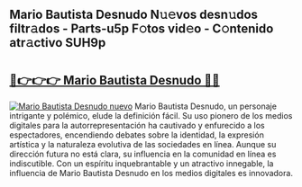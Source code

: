 ## Mario Bautista Desnudo N𝚞𝚎vos desn𝚞dos filtr𝚊dos - Parts-u5p F𝚘tos vid𝚎o - C𝚘ntenido atr𝚊ctivo SUH9p

# <h2><a href="http://mba3kb.tromn.icu/?c=Mario+Bautista+Desnudo">🔗👉👉👉 Mario Bautista Desnudo 🔗🔗</a></h2>

[![Mario Bautista Desnudo nuevo](https://i.imgur.com/pEAQMta.gif)](http://mba3kb.tromn.icu/?c=Mario+Bautista+Desnudo)
Mario Bautista Desnudo, un personaje intrigante y polémico, elude la definición fácil. Su uso pionero de los medios digitales para la autorrepresentación ha cautivado y enfurecido a los espectadores, encendiendo debates sobre la identidad, la expresión artística y la naturaleza evolutiva de las sociedades en línea. Aunque su dirección futura no está clara, su influencia en la comunidad en línea es indiscutible. Con un espíritu inquebrantable y un atractivo innegable, la influencia de Mario Bautista Desnudo en los medios digitales es innovadora.
